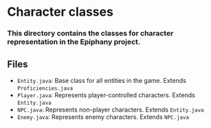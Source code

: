 # Character classes

### This directory contains the classes for character representation in the Epiphany project.

## Files
- `Entity.java`: Base class for all entities in the game. Extends `Proficiencies.java`
- `Player.java`: Represents player-controlled characters. Extends `Entity.java`
- `NPC.java`: Represents non-player characters. Extends `Entity.java`
- `Enemy.java`: Represents enemy characters. Extends `NPC.java`